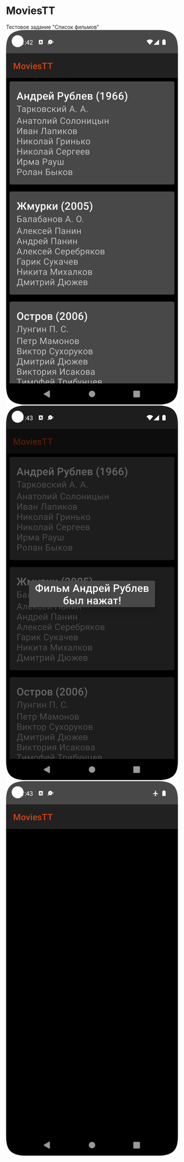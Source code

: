 # MoviesTT
Тестовое задание "Список фильмов"
![alt text](https://github.com/markvtailor/MoviesTT/blob/main/1.png?raw=true)
![alt text](https://github.com/markvtailor/MoviesTT/blob/main/2.png?raw=true)
![alt text](https://github.com/markvtailor/MoviesTT/blob/main/3.png?raw=true)
